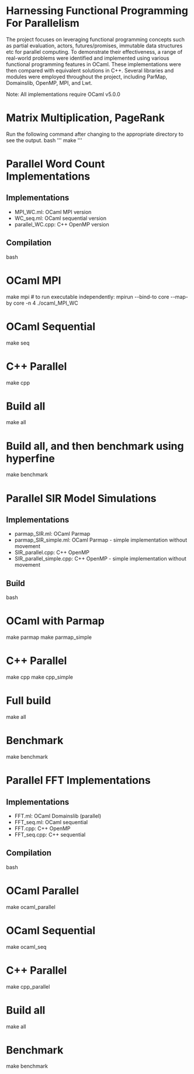 # Harnessing Functional Programming For Parallelism

The project focuses on leveraging functional programming concepts such as partial evaluation, actors, futures/promises, immutable data structures etc for parallel computing. To demonstrate their effectiveness, a range of real-world problems were identified and implemented using various functional programming features in OCaml. These implementations were then compared with equivalent solutions in C++. Several libraries and modules were employed throughout the project, including ParMap, Domainslib, OpenMP, MPI, and Lwt.

Note: All implementations require OCaml v5.0.0

# Matrix Multiplication, PageRank
Run the following command after changing to the appropriate directory to see the output.
bash
'''
  make
'''

# Parallel Word Count Implementations
## Implementations
- MPI_WC.ml: OCaml MPI version
- WC_seq.ml: OCaml sequential version
- parallel_WC.cpp: C++ OpenMP version

## Compilation
bash
# OCaml MPI
make mpi # to run executable independently: mpirun --bind-to core --map-by core -n 4 ./ocaml_MPI_WC

# OCaml Sequential
make seq

# C++ Parallel
make cpp

# Build all
make all

# Build all, and then benchmark using hyperfine
make benchmark


# Parallel SIR Model Simulations

## Implementations
- parmap_SIR.ml: OCaml Parmap
- parmap_SIR_simple.ml: OCaml Parmap - simple implementation without movement
- SIR_parallel.cpp: C++ OpenMP
- SIR_parallel_simple.cpp: C++ OpenMP - simple implementation without movement

## Build
bash
# OCaml with Parmap
make parmap
make parmap_simple

# C++ Parallel
make cpp
make cpp_simple

# Full build
make all

# Benchmark
make benchmark



# Parallel FFT Implementations

## Implementations
- FFT.ml: OCaml Domainslib (parallel)
- FFT_seq.ml: OCaml sequential
- FFT.cpp: C++ OpenMP
- FFT_seq.cpp: C++ sequential

## Compilation
bash
# OCaml Parallel
make ocaml_parallel

# OCaml Sequential
make ocaml_seq

# C++ Parallel
make cpp_parallel

# Build all
make all

# Benchmark
make benchmark
